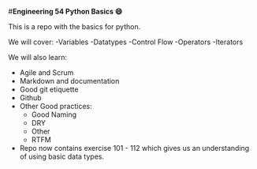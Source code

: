 #**Engineering 54  Python Basics :smile:**

This is a repo with the basics for python. 

We will cover: 
-Variables
-Datatypes
-Control Flow
-Operators
-Iterators

We will also learn:
- Agile and Scrum 
- Markdown and documentation 
- Good git etiquette 
- Github 
- Other Good practices:
     - Good Naming 
     - DRY 
     - Other 
     - RTFM
 - Repo now contains exercise 
 101 - 112 which gives us an understanding of using basic data types. 